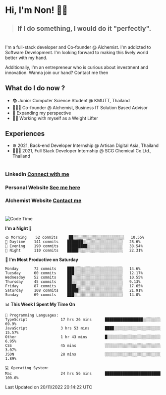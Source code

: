 # Hi, I'm Non! 🖐🏻

> ## If I do something, I would do it "perfectly".

#

I'm a full-stack developer and Co-founder @ Alchemist. I'm addicted to Software Development. I'm looking forward to making this lively world better with my hand.

Additionally, I'm an entrepreneur who is curious about investment and innovation. Wanna join our hand? Contact me then

## What do I do now ?

- 📚 Junior Computer Science Student @ KMUTT, Thailand
- 🧑🏻‍💻 Co-founder @ Alchemist, Business IT Solution Based Advisor
- 🌈 Expanding my perspective
- 🏋🏻 Working with myself as a Weight Lifter

## Experiences

- ⚙️ 2021, Back-end Developer Internship @ Artisan Digital Asia, Thailand
- 🧑🏻‍💻 2021, Full Stack Developer Internship @ SCG Chemical Co.Ltd., Thailand

#

### LinkedIn [Connect with me](https://www.linkedin.com/in/non-nontra/)

### Personal Website [See me here](https://nonnontra.com/)

### Alchemist Website [Contact me](https://alchemist-softwarehouse.co/)

#

<!--START_SECTION:waka-->
![Code Time](http://img.shields.io/badge/Code%20Time-2%2C138%20hrs%2024%20mins-blue)

**I'm a Night 🦉** 

```text
🌞 Morning    52 commits     ██░░░░░░░░░░░░░░░░░░░░░░░   10.55% 
🌆 Daytime    141 commits    ███████░░░░░░░░░░░░░░░░░░   28.6% 
🌃 Evening    190 commits    █████████░░░░░░░░░░░░░░░░   38.54% 
🌙 Night      110 commits    █████░░░░░░░░░░░░░░░░░░░░   22.31%

```
📅 **I'm Most Productive on Saturday** 

```text
Monday       72 commits     ███░░░░░░░░░░░░░░░░░░░░░░   14.6% 
Tuesday      60 commits     ███░░░░░░░░░░░░░░░░░░░░░░   12.17% 
Wednesday    52 commits     ██░░░░░░░░░░░░░░░░░░░░░░░   10.55% 
Thursday     45 commits     ██░░░░░░░░░░░░░░░░░░░░░░░   9.13% 
Friday       87 commits     ████░░░░░░░░░░░░░░░░░░░░░   17.65% 
Saturday     108 commits    █████░░░░░░░░░░░░░░░░░░░░   21.91% 
Sunday       69 commits     ███░░░░░░░░░░░░░░░░░░░░░░   14.0%

```


📊 **This Week I Spent My Time On** 

```text
💬 Programming Languages: 
TypeScript               17 hrs 26 mins      █████████████████░░░░░░░░   69.9% 
JavaScript               3 hrs 53 mins       ████░░░░░░░░░░░░░░░░░░░░░   15.57% 
Other                    1 hr 43 mins        █░░░░░░░░░░░░░░░░░░░░░░░░   6.95% 
CSS                      45 mins             ░░░░░░░░░░░░░░░░░░░░░░░░░   3.07% 
JSON                     28 mins             ░░░░░░░░░░░░░░░░░░░░░░░░░   1.89%

💻 Operating System: 
Mac                      24 hrs 56 mins      █████████████████████████   100.0%

```


 Last Updated on 20/11/2022 20:14:22 UTC
<!--END_SECTION:waka-->
